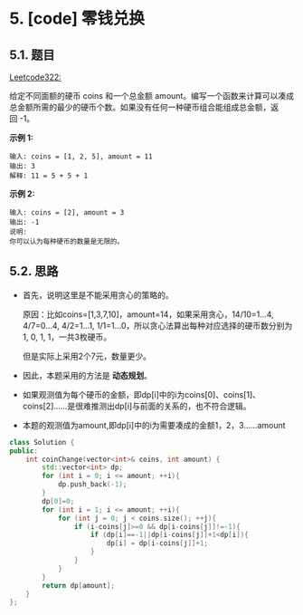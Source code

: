 # 5. [code] 零钱兑换

## 5.1. 题目

[Leetcode322:](https://leetcode-cn.com/problems/coin-change)

给定不同面额的硬币 coins 和一个总金额 amount。编写一个函数来计算可以凑成总金额所需的最少的硬币个数。如果没有任何一种硬币组合能组成总金额，返回 -1。

**示例 1:**
```
输入: coins = [1, 2, 5], amount = 11
输出: 3 
解释: 11 = 5 + 5 + 1
```

**示例 2:**
```
输入: coins = [2], amount = 3
输出: -1
说明:
你可以认为每种硬币的数量是无限的。
```

## 5.2. 思路

- 首先，说明这里是不能采用贪心的策略的。
  
  原因：比如coins=[1,3,7,10]，amount=14，如果采用贪心，14/10=1...4, 4/7=0...4, 4/2=1...1, 1/1=1...0，所以贪心法算出每种对应选择的硬币数分别为1, 0, 1, 1，一共3枚硬币。
  
  但是实际上采用2个7元，数量更少。

- 因此，本题采用的方法是 **动态规划**。

- 如果观测值为每个硬币的金额，即dp[i]中的i为coins[0]、coins[1]、coins[2]……是很难推测出dp[i]与前面的关系的，也不符合逻辑。

- 本题的观测值为amount,即dp[i]中的i为需要凑成的金额1，2，3……amount



```c++
class Solution {
public:
    int coinChange(vector<int>& coins, int amount) {
        std::vector<int> dp;
        for (int i = 0; i <= amount; ++i){
            dp.push_back(-1);
        }
        dp[0]=0;
        for (int i = 1; i <= amount; ++i){
            for (int j = 0; j < coins.size(); ++j){
                if (i-coins[j]>=0 && dp[i-coins[j]]!=-1){
                    if (dp[i]==-1||dp[i-coins[j]]+1<dp[i]){
                        dp[i] = dp[i-coins[j]]+1;
                    }
                }
            }
        }
        return dp[amount];
    }
};
```